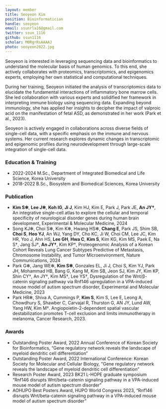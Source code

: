 ```yaml
---
layout: member
title: Seoyeon Kim
position: Bioinformatician
handle: seoyeon
email: ssunrla16@gmail.com
twitter: ssun_1116
github: ssun1116
scholar: M0RgrRsAAAAJ
photo: seoyeon2022.jpg
---
```


Seoyeon is interested in leveraging sequencing data and bioinformatics to understand the molecular basis of human genomics. To this end, she actively collaborates with proteomics, transcriptomics, and epigenomics experts, employing her own statistical and computational techniques. 

During her training, Seoyeon initiated the analysis of transcriptomics data to elucidate the fundamental interactions of inflammatory bone marrow cells. She led collaboration with various experts and solidified her framework in interpreting immune biology using sequencing data. Expanding beyond immunology, she has applied her insights to decipher the impact of valproic acid on the manifestation of fetal ASD, as demonstrated in her work (Park et al., 2023).

Seoyeon is actively engaged in collaborations across diverse fields of single-cell data, with a specific emphasis on the immune and nervous systems. Her current research explores dynamic changes in transcriptomic and epigenomic profiles during neurodevelopment through large-scale integration of single-cell data.


### Education & Training
- 2022-2024 M.Sc., Department of Integrated Biomedical and Life Science, Korea University
- 2018-2022 B.Sc., Biosystem and Biomedical Sciences, Korea University


### Publication
- **Kim S✻**, **Lee J✻**, **Koh IG**, **Ji J**, Kim HJ, Kim E, Park J, Park JE, **An JY†**, An integrative single-cell atlas to explore the cellular and temporal specificity of neurological disorder genes during human brain development, Experimental & Molecular Medicine, 2024
- Song KJ✻, Choi S✻, Kim K✻, Hwang HS✻, **Chang E**, Park JS, Shim SB, **Choi S**, **Heo YJ**, An WJ, Yang DY, Cho KC, Ji W, Choi CM, Lee JC, Kim HR, Yoo J, Ahn HS, **Lee GH**, **Hwa C**, **Kim S**, Kim KG, Kim MS, Paek E, Na S†, Jang SJ†, **An JY†**, Kim KP†, Proteogenomic Analysis of a Korean Cohort Reveals Lung Cancer Subtypes Predictive of Metastasis, Chromosome Instability, and Tumor Microenvironment, Nature Communications, 2024
- Park G✻, Jang WE✻, **Kim S✻**, Gonzales EL, Ji J, Choi S, Kim YJ, Park JH, Mohammad HB, Bang G, Kang M, Kim SB, Jeon SJ, Kim JY, Kim KP, Shin CY†, An JY†, Kim MS†, Lee YS†, Dysregulation of the Wnt/β-catenin signaling pathway via Rnf146 upregulation in a VPA-induced mouse model of autism spectrum disorder, Experimental and Molecular Medicine, 2023
- Park HR✻, Shiva A, Cummings P, **Kim S**, Kim S, Lee E, Leong A, Chowdhury S, Shawber C, Carvajal R, Thurston G, AN JY, Lund AW, Yang HW, Kim M†. Angiopoietin-2-dependent spatial vascular destabilization promotes T-cell exclusion and limits immunotherapy in melanoma, Cancer Research, 2023.


### Awards
- Outstanding Poster Award, 2022 Annual Conference of Korean Society for Bioinformatics, “Gene regulatory network reveals the landscape of myeloid dendritic cell differentiation”
- Outstanding Poster Award, 2022 International Conference: Korean Society for Molecular and Cellular Biology, "Gene regulatory network reveals the landscape of myeloid dendritic cell differentiation”
- Research Poster Award, 2023 BK21 L-HOPE graduate symposium “Rnf146 disrupts Wnt/beta-catenin signaling pathway in a VPA-induced mouse model of autism spectrum disorder”
- AOHUPO Best Posters Award, HUPO World Congress 2023, “Rnf146 disrupts Wnt/beta-catenin signaling pathway in a VPA-induced mouse model of autism spectrum disorder”


